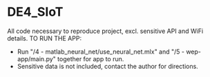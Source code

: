 # DE4_SIoT
All code necessary to reproduce project, excl. sensitive API and WiFi details. 
TO RUN THE APP:
 - Run "/4 - matlab_neural_net/use_neural_net.mlx" and "/5 - wep-app/main.py" together for app to run.
 - Sensitive data is not included, contact the author for directions.
 
